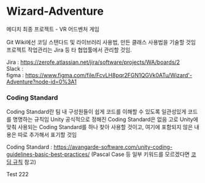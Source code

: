 # Wizard-Adventure

메디치 최종 프로젝트 - VR 어드벤처 게임

Git Wiki에선 코딩 스탠다드 및 라이브러리 사용법, 만든 클래스 사용법을 기술할 것임
프로젝트 작업관리는 Jira 등 타 협업툴에서 관리할 것임. 

Jira : https://zerofe.atlassian.net/jira/software/projects/WA/boards/2 <BR>
Slack : <BR>
figma : https://www.figma.com/file/FcvLH8pqr2FGN1QGVk0ATu/Wizard'-Adventure?node-id=0%3A1

### Coding Standard

Coding Standard란 팀 내 구성원들이 쉽게 코드를 이해할 수 있도록 일관성있게 코드를 명명하는 규칙임
Unity 공식적으로 정해진 Coding Standard은 없음
고로 Unity에 맞춰 사용되는 Coding Standard를 하나 찾아 사용할 것이고, 여기에 포함되지 않은 내용은 따로 추가해서 표기할 것임

Coding Standard : https://avangarde-software.com/unity-coding-guidelines-basic-best-practices/
(Pascal Case 등 일부 키워드를 모르겠다면 [코딩 규칙](https://docs.microsoft.com/ko-kr/dotnet/csharp/fundamentals/coding-style/coding-conventions) 참고)

Test 222